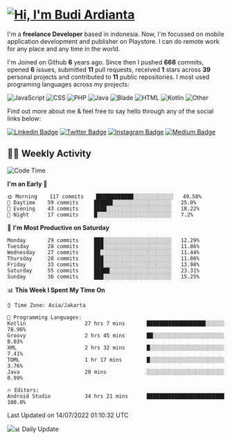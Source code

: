 # [![Hi, I'm Budi Ardianta](https://readme-typing-svg.herokuapp.com?size=24&vCenter=true&lines=%F0%9F%91%8B+Hi%2C+I'm+Budi+Ardianta+;%F0%9F%92%BB+Android+And+Web+Developer+)](https://git.io/typing-svg)

I'm a **freelance Developer** based in indonesia. Now, I'm focussed on mobile application development and publisher on Playstore. I can do remote work for any place and any time in the world.

I'm Joined on Github **6** years ago. Since then I pushed **668** commits, opened **6** issues, submitted **11** pull requests, received **1** stars across **39** personal projects and contributed to **11** public repositories.
I most used programing languages across my projects:

![JavaScript](https://img.shields.io/badge/-JavaScript-%23f1e05a?style=flat&logo=JavaScript&logoColor=white)
![CSS](https://img.shields.io/badge/-CSS-%23563d7c?style=flat&logo=CSS&logoColor=white)
![PHP](https://img.shields.io/badge/-PHP-%234F5D95?style=flat&logo=PHP&logoColor=white)
![Java](https://img.shields.io/badge/-Java-%23b07219?style=flat&logo=Java&logoColor=white)
![Blade](https://img.shields.io/badge/-Blade-%23f7523f?style=flat&logo=Blade&logoColor=white)
![HTML](https://img.shields.io/badge/-HTML-%23e34c26?style=flat&logo=HTML&logoColor=white)
![Kotlin](https://img.shields.io/badge/-Kotlin-%23A97BFF?style=flat&logo=Kotlin&logoColor=white)
![Other](https://img.shields.io/badge/-Other-%23ededed?style=flat&logo=Other&logoColor=white)

Find out more about me & feel free to say hello through any of the social links below:

[![Linkedin Badge](https://img.shields.io/badge/-budiardianata-blue?style=flat&logo=Linkedin&logoColor=white&link=https://www.linkedin.com/in/budiardianata/)](https://www.linkedin.com/in/budiardianata/)
[![Twitter Badge](https://img.shields.io/badge/-budiardianata-%231DA1F2.svg?style=flat&logo=twitter&logoColor=white&link=https://www.twitter.com/budiardianata)](https://www.linkedin.com/in/budiardianata/)
[![Instagram Badge](https://img.shields.io/badge/-budiardianata-purple?style=flat&logo=instagram&logoColor=white&link=https://instagram.com/budiardianata/)](https://instagram.com/budiardianata)
[![Medium Badge](https://img.shields.io/badge/-@budiardianata-%2312100E.svg?style=flat&logo=Medium&logoColor=white&link=https://medium.com/@budiardianata/)](https://medium.com/@budiardianata)

## 👨‍💻 Weekly Activity
<!--START_SECTION:waka-->
![Code Time](http://img.shields.io/badge/Code%20Time-0%20secs-blue)

**I'm an Early 🐤** 

```text
🌞 Morning    117 commits    ████████████░░░░░░░░░░░░░   49.58% 
🌆 Daytime    59 commits     ██████░░░░░░░░░░░░░░░░░░░   25.0% 
🌃 Evening    43 commits     ████░░░░░░░░░░░░░░░░░░░░░   18.22% 
🌙 Night      17 commits     █░░░░░░░░░░░░░░░░░░░░░░░░   7.2%

```
📅 **I'm Most Productive on Saturday** 

```text
Monday       29 commits     ███░░░░░░░░░░░░░░░░░░░░░░   12.29% 
Tuesday      28 commits     ███░░░░░░░░░░░░░░░░░░░░░░   11.86% 
Wednesday    27 commits     ██░░░░░░░░░░░░░░░░░░░░░░░   11.44% 
Thursday     28 commits     ███░░░░░░░░░░░░░░░░░░░░░░   11.86% 
Friday       33 commits     ███░░░░░░░░░░░░░░░░░░░░░░   13.98% 
Saturday     55 commits     █████░░░░░░░░░░░░░░░░░░░░   23.31% 
Sunday       36 commits     ███░░░░░░░░░░░░░░░░░░░░░░   15.25%

```


📊 **This Week I Spent My Time On** 

```text
⌚︎ Time Zone: Asia/Jakarta

💬 Programming Languages: 
Kotlin                   27 hrs 7 mins       ███████████████████░░░░░░   78.96% 
Groovy                   2 hrs 45 mins       ██░░░░░░░░░░░░░░░░░░░░░░░   8.03% 
XML                      2 hrs 32 mins       █░░░░░░░░░░░░░░░░░░░░░░░░   7.41% 
TOML                     1 hr 17 mins        █░░░░░░░░░░░░░░░░░░░░░░░░   3.76% 
Java                     20 mins             ░░░░░░░░░░░░░░░░░░░░░░░░░   0.99%

🔥 Editors: 
Android Studio           34 hrs 21 mins      █████████████████████████   100.0%

```


 Last Updated on 14/07/2022 01:10:32 UTC
<!--END_SECTION:waka-->

![📊 Daily Update](https://github.com/budiardianata/budiardianata/actions/workflows/update-activity.yml/badge.svg)
